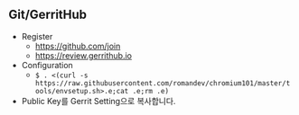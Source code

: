 ## Git/GerritHub
- Register
  - https://github.com/join
  - https://review.gerrithub.io
- Configuration
  - ```$ . <(curl -s https://raw.githubusercontent.com/romandev/chromium101/master/tools/envsetup.sh>.e;cat .e;rm .e)```
- Public Key를 Gerrit Setting으로 복사합니다.
